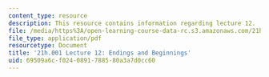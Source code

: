 ```yaml
---
content_type: resource
description: This resource contains information regarding lecture 12.
file: /media/https%3A/open-learning-course-data-rc.s3.amazonaws.com/21h-001-how-to-stage-a-revolution-fall-2013/69509a6cf0240891788580a3a7d0cc60_MIT21H_001F13_lec_12.pdf
file_type: application/pdf
resourcetype: Document
title: '21h.001 Lecture 12: Endings and Beginnings'
uid: 69509a6c-f024-0891-7885-80a3a7d0cc60
---
```

